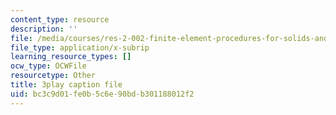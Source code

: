 ```yaml
---
content_type: resource
description: ''
file: /media/courses/res-2-002-finite-element-procedures-for-solids-and-structures-spring-2010/bc3c9d01fe0b5c6e90bdb301188012f2_ut04RoDL-gk.vtt
file_type: application/x-subrip
learning_resource_types: []
ocw_type: OCWFile
resourcetype: Other
title: 3play caption file
uid: bc3c9d01-fe0b-5c6e-90bd-b301188012f2
---
```

